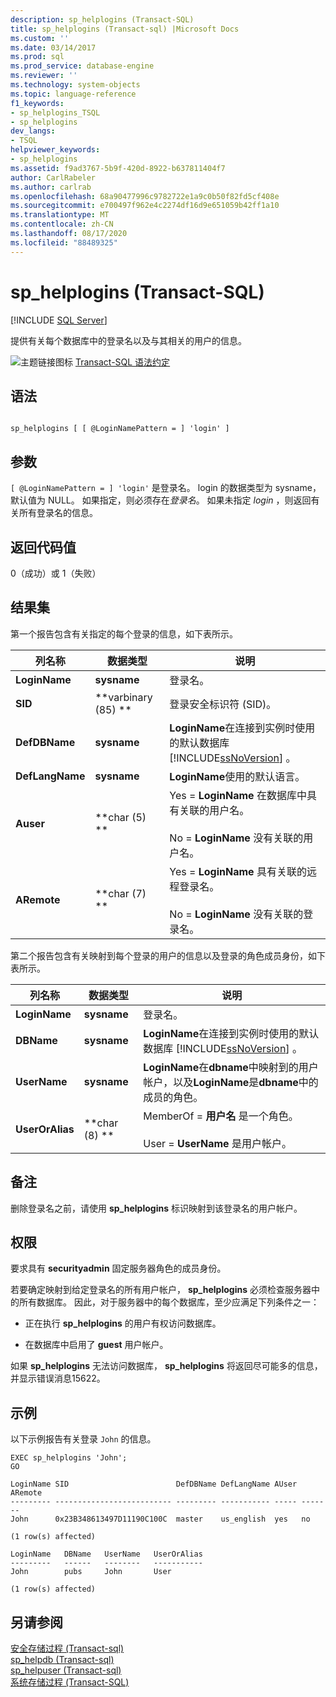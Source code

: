 ```yaml
---
description: sp_helplogins (Transact-SQL)
title: sp_helplogins (Transact-sql) |Microsoft Docs
ms.custom: ''
ms.date: 03/14/2017
ms.prod: sql
ms.prod_service: database-engine
ms.reviewer: ''
ms.technology: system-objects
ms.topic: language-reference
f1_keywords:
- sp_helplogins_TSQL
- sp_helplogins
dev_langs:
- TSQL
helpviewer_keywords:
- sp_helplogins
ms.assetid: f9ad3767-5b9f-420d-8922-b637811404f7
author: CarlRabeler
ms.author: carlrab
ms.openlocfilehash: 68a90477996c9782722e1a9c0b50f82fd5cf408e
ms.sourcegitcommit: e700497f962e4c2274df16d9e651059b42ff1a10
ms.translationtype: MT
ms.contentlocale: zh-CN
ms.lasthandoff: 08/17/2020
ms.locfileid: "88489325"
---
```

# <a name="sp_helplogins-transact-sql"></a>sp_helplogins (Transact-SQL)
[!INCLUDE [SQL Server](../../includes/applies-to-version/sqlserver.md)]

  提供有关每个数据库中的登录名以及与其相关的用户的信息。  
  
 ![主题链接图标](../../database-engine/configure-windows/media/topic-link.gif "“主题链接”图标") [Transact-SQL 语法约定](../../t-sql/language-elements/transact-sql-syntax-conventions-transact-sql.md)  
  
## <a name="syntax"></a>语法  
  
```  
  
sp_helplogins [ [ @LoginNamePattern = ] 'login' ]  
```  
  
## <a name="arguments"></a>参数  
`[ @LoginNamePattern = ] 'login'` 是登录名。 login 的数据类型为 sysname，默认值为 NULL。 如果指定，则必须存在*登录名*。 如果未指定 *login* ，则返回有关所有登录名的信息。  
  
## <a name="return-code-values"></a>返回代码值  
 0（成功）或 1（失败）  
  
## <a name="result-sets"></a>结果集  
 第一个报告包含有关指定的每个登录的信息，如下表所示。  
  
|列名称|数据类型|说明|  
|-----------------|---------------|-----------------|  
|**LoginName**|**sysname**|登录名。|  
|**SID**|**varbinary (85) **|登录安全标识符 (SID)。|  
|**DefDBName**|**sysname**|**LoginName**在连接到实例时使用的默认数据库 [!INCLUDE[ssNoVersion](../../includes/ssnoversion-md.md)] 。|  
|**DefLangName**|**sysname**|**LoginName**使用的默认语言。|  
|**Auser**|**char (5) **|Yes = **LoginName** 在数据库中具有关联的用户名。<br /><br /> No = **LoginName** 没有关联的用户名。|  
|**ARemote**|**char (7) **|Yes = **LoginName** 具有关联的远程登录名。<br /><br /> No = **LoginName** 没有关联的登录名。|  
  
 第二个报告包含有关映射到每个登录的用户的信息以及登录的角色成员身份，如下表所示。  
  
|列名称|数据类型|说明|  
|-----------------|---------------|-----------------|  
|**LoginName**|**sysname**|登录名。|  
|**DBName**|**sysname**|**LoginName**在连接到实例时使用的默认数据库 [!INCLUDE[ssNoVersion](../../includes/ssnoversion-md.md)] 。|  
|**UserName**|**sysname**|**LoginName**在**dbname**中映射到的用户帐户，以及**LoginName**是**dbname**中的成员的角色。|  
|**UserOrAlias**|**char (8) **|MemberOf = **用户名** 是一个角色。<br /><br /> User = **UserName** 是用户帐户。|  
  
## <a name="remarks"></a>备注  
 删除登录名之前，请使用 **sp_helplogins** 标识映射到该登录名的用户帐户。  
  
## <a name="permissions"></a>权限  
 要求具有 **securityadmin** 固定服务器角色的成员身份。  
  
 若要确定映射到给定登录名的所有用户帐户， **sp_helplogins** 必须检查服务器中的所有数据库。 因此，对于服务器中的每个数据库，至少应满足下列条件之一：  
  
-   正在执行 **sp_helplogins** 的用户有权访问数据库。  
  
-   在数据库中启用了 **guest** 用户帐户。  
  
 如果 **sp_helplogins** 无法访问数据库， **sp_helplogins** 将返回尽可能多的信息，并显示错误消息15622。  
  
## <a name="examples"></a>示例  
 以下示例报告有关登录 `John` 的信息。  
  
```  
EXEC sp_helplogins 'John';  
GO  
  
LoginName SID                        DefDBName DefLangName AUser ARemote   
--------- -------------------------- --------- ----------- ----- -------   
John      0x23B348613497D11190C100C  master    us_english  yes   no  
  
(1 row(s) affected)  
  
LoginName   DBName   UserName   UserOrAlias   
---------   ------   --------   -----------   
John        pubs     John       User          
  
(1 row(s) affected)  
```  
  
## <a name="see-also"></a>另请参阅  
 [安全存储过程 &#40;Transact-sql&#41;](../../relational-databases/system-stored-procedures/security-stored-procedures-transact-sql.md)   
 [sp_helpdb &#40;Transact-sql&#41;](../../relational-databases/system-stored-procedures/sp-helpdb-transact-sql.md)   
 [sp_helpuser &#40;Transact-sql&#41;](../../relational-databases/system-stored-procedures/sp-helpuser-transact-sql.md)   
 [系统存储过程 (Transact-SQL)](../../relational-databases/system-stored-procedures/system-stored-procedures-transact-sql.md)  
  
  
